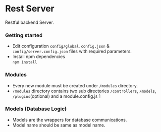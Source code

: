 Rest Server
============================
Restful backend Server.

### Getting started
* Edit configuration `config/global.config.json` & `config/server.config.json` files with required parameters.
* Install npm dependencies <br/>
<code>npm install</code>

### Modules
* Every new module must be created under `/modules` directory.
* `/modules` directory contains two sub directories `/controllers`, `/models`, `/plugins`(optional) and a module.config.js
1
### Models (Database Logic)
* Models are the wrappers for database communications.
* Model name should be same as model name.

